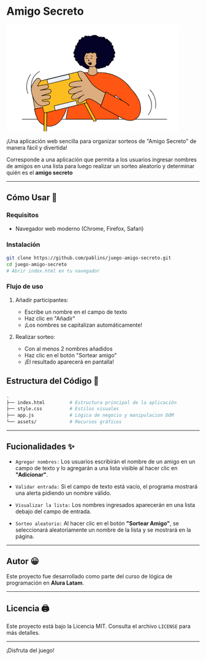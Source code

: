 # Amigo Secreto

![Captura de pantalla de la aplicación](assets/amigo-secreto.png)

¡Una aplicación web sencilla para organizar sorteos de "Amigo Secreto" de manera fácil y divertida!

Corresponde a una aplicación que permita a los usuarios ingresar nombres de amigos en una lista para luego realizar un sorteo aleatorio y determinar quién es el **amigo secreto**

---

## Cómo Usar 🚀

### Requisitos
- Navegador web moderno (Chrome, Firefox, Safari)

### Instalación
```bash
git clone https://github.com/pablins/juego-amigo-secreto.git
cd juego-amigo-secreto
# Abrir index.html en tu navegador
````

### Flujo de uso
1. Añadir participantes:
    * Escribe un nombre en el campo de texto
    * Haz clic en "Añadir"
    * ¡Los nombres se capitalizan automáticamente!

2. Realizar sorteo:
    * Con al menos 2 nombres añadidos
    * Haz clic en el botón "Sortear amigo"
    * ¡El resultado aparecerá en pantalla!

## Estructura del Código 🧩

```bash
.
├── index.html         # Estructura principal de la aplicación
├── style.css          # Estilos visuales
├── app.js             # Lógica de negocio y manipulacion DOM
└── assets/            # Recursos gráficos
```
---

## Fucionalidades ✨
* `Agregar nombres:` Los usuarios escribirán el nombre de un amigo en un campo de texto y lo agregarán a una lista visible al hacer clic en **"Adicionar"**.

* `Validar entrada:` Si el campo de texto está vacío, el programa mostrará una alerta pidiendo un nombre válido.

* `Visualizar la lista:` Los nombres ingresados aparecerán en una lista debajo del campo de entrada.

* `Sorteo aleatorio:` Al hacer clic en el botón **"Sortear Amigo"**, se seleccionará aleatoriamente un nombre de la lista y se mostrará en la página.

---

## Autor 😀

Este proyecto fue desarrollado como parte del curso de lógica de programación en **Alura Latam**.

---

## Licencia 🖨

Este proyecto está bajo la Licencia MIT. Consulta el archivo `LICENSE` para más detalles.

---

¡Disfruta del juego!
